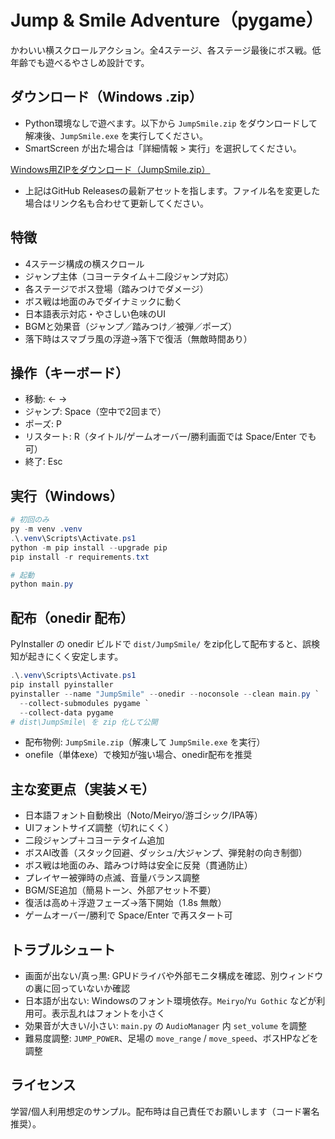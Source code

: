 # Jump & Smile Adventure（pygame）

かわいい横スクロールアクション。全4ステージ、各ステージ最後にボス戦。低年齢でも遊べるやさしめ設計です。

## ダウンロード（Windows .zip）
- Python環境なしで遊べます。以下から `JumpSmile.zip` をダウンロードして解凍後、`JumpSmile.exe` を実行してください。
- SmartScreen が出た場合は「詳細情報 > 実行」を選択してください。

[Windows用ZIPをダウンロード（JumpSmile.zip）](https://github.com/takeru4718/cursortest/releases/latest/download/JumpSmile.zip)

- 上記はGitHub Releasesの最新アセットを指します。ファイル名を変更した場合はリンク名も合わせて更新してください。

## 特徴
- 4ステージ構成の横スクロール
- ジャンプ主体（コヨーテタイム＋二段ジャンプ対応）
- 各ステージでボス登場（踏みつけでダメージ）
- ボス戦は地面のみでダイナミックに動く
- 日本語表示対応・やさしい色味のUI
- BGMと効果音（ジャンプ／踏みつけ／被弾／ポーズ）
- 落下時はスマブラ風の浮遊→落下で復活（無敵時間あり）

## 操作（キーボード）
- 移動: ← →
- ジャンプ: Space（空中で2回まで）
- ポーズ: P
- リスタート: R（タイトル/ゲームオーバー/勝利画面では Space/Enter でも可）
- 終了: Esc

## 実行（Windows）
```powershell
# 初回のみ
py -m venv .venv
.\.venv\Scripts\Activate.ps1
python -m pip install --upgrade pip
pip install -r requirements.txt

# 起動
python main.py
```

## 配布（onedir 配布）
PyInstaller の onedir ビルドで `dist/JumpSmile/` をzip化して配布すると、誤検知が起きにくく安定します。

```powershell
.\.venv\Scripts\Activate.ps1
pip install pyinstaller
pyinstaller --name "JumpSmile" --onedir --noconsole --clean main.py `
  --collect-submodules pygame `
  --collect-data pygame
# dist\JumpSmile\ を zip 化して公開
```
- 配布物例: `JumpSmile.zip`（解凍して `JumpSmile.exe` を実行）
- onefile（単体exe）で検知が強い場合、onedir配布を推奨

## 主な変更点（実装メモ）
- 日本語フォント自動検出（Noto/Meiryo/游ゴシック/IPA等）
- UIフォントサイズ調整（切れにくく）
- 二段ジャンプ＋コヨーテタイム追加
- ボスAI改善（スタック回避、ダッシュ/大ジャンプ、弾発射の向き制御）
- ボス戦は地面のみ、踏みつけ時は安全に反発（貫通防止）
- プレイヤー被弾時の点滅、音量バランス調整
- BGM/SE追加（簡易トーン、外部アセット不要）
- 復活は高め＋浮遊フェーズ→落下開始（1.8s 無敵）
- ゲームオーバー/勝利で Space/Enter で再スタート可

## トラブルシュート
- 画面が出ない/真っ黒: GPUドライバや外部モニタ構成を確認、別ウィンドウの裏に回っていないか確認
- 日本語が出ない: Windowsのフォント環境依存。`Meiryo`/`Yu Gothic` などが利用可。表示乱れはフォントを小さく
- 効果音が大きい/小さい: `main.py` の `AudioManager` 内 `set_volume` を調整
- 難易度調整: `JUMP_POWER`、足場の `move_range` / `move_speed`、ボスHPなどを調整

## ライセンス
学習/個人利用想定のサンプル。配布時は自己責任でお願いします（コード署名推奨）。
